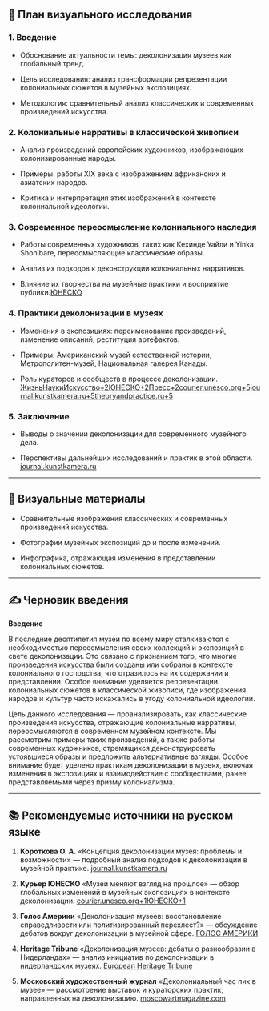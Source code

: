 ## 🧭 План визуального исследования

### **1. Введение**

- Обоснование актуальности темы: деколонизация музеев как глобальный тренд.
    
- Цель исследования: анализ трансформации репрезентации колониальных сюжетов в музейных экспозициях.
    
- Методология: сравнительный анализ классических и современных произведений искусства.​
    

### **2. Колониальные нарративы в классической живописи**

- Анализ произведений европейских художников, изображающих колонизированные народы.
    
- Примеры: работы XIX века с изображением африканских и азиатских народов.
    
- Критика и интерпретация этих изображений в контексте колониальной идеологии.​
    

### **3. Современное переосмысление колониального наследия**

- Работы современных художников, таких как Кехинде Уайли и Yinka Shonibare, переосмысляющие классические образы.
    
- Анализ их подходов к деконструкции колониальных нарративов.
    
- Влияние их творчества на музейные практики и восприятие публики.​[ЮНЕСКО](https://www.unesco.org/ru/articles/muzei-menyayut-vzglyad-na-proshloe?utm_source=chatgpt.com)
    

### **4. Практики деколонизации в музеях**

- Изменения в экспозициях: переименование произведений, изменение описаний, реституция артефактов.
    
- Примеры: Американский музей естественной истории, Метрополитен-музей, Национальная галерея Канады.
    
- Роль кураторов и сообществ в процессе деколонизации.​[ЖизньНаукиИскусство+2ЮНЕСКО+2Пресс+2](https://www.unesco.org/ru/articles/muzei-menyayut-vzglyad-na-proshloe?utm_source=chatgpt.com)[courier.unesco.org+5journal.kunstkamera.ru+5theoryandpractice.ru+5](https://journal.kunstkamera.ru/archive/2021_nomer_3_13/korotkova_o_a_koncepciya_dekolonizacii_muzeya_problemy_i_vozmozhnosti?utm_source=chatgpt.com)
    

### **5. Заключение**

- Выводы о значении деколонизации для современного музейного дела.
    
- Перспективы дальнейших исследований и практик в этой области.​[journal.kunstkamera.ru](https://journal.kunstkamera.ru/archive/2021_nomer_3_13/korotkova_o_a_koncepciya_dekolonizacii_muzeya_problemy_i_vozmozhnosti?utm_source=chatgpt.com)
    

---

## 🎨 Визуальные материалы

- Сравнительные изображения классических и современных произведений искусства.
    
- Фотографии музейных экспозиций до и после изменений.
    
- Инфографика, отражающая изменения в представлении колониальных сюжетов.​
    

---

## ✍️ Черновик введения

**Введение**​

В последние десятилетия музеи по всему миру сталкиваются с необходимостью переосмысления своих коллекций и экспозиций в свете деколонизации. Это связано с признанием того, что многие произведения искусства были созданы или собраны в контексте колониального господства, что отразилось на их содержании и представлении. Особое внимание уделяется репрезентации колониальных сюжетов в классической живописи, где изображения народов и культур часто искажались в угоду колониальной идеологии.​

Цель данного исследования — проанализировать, как классические произведения искусства, отражающие колониальные нарративы, переосмысляются в современном музейном контексте. Мы рассмотрим примеры таких произведений, а также работы современных художников, стремящихся деконструировать устоявшиеся образы и предложить альтернативные взгляды. Особое внимание будет уделено практикам деколонизации в музеях, включая изменения в экспозициях и взаимодействие с сообществами, ранее представляемыми через призму колониализма.​

---

## 📚 Рекомендуемые источники на русском языке

1. **Короткова О. А.** «Концепция деколонизации музея: проблемы и возможности» — подробный анализ подходов к деколонизации в музейной практике. ​[journal.kunstkamera.ru](https://journal.kunstkamera.ru/archive/2021_nomer_3_13/korotkova_o_a_koncepciya_dekolonizacii_muzeya_problemy_i_vozmozhnosti?utm_source=chatgpt.com)
    
2. **Курьер ЮНЕСКО** «Музеи меняют взгляд на прошлое» — обзор глобальных изменений в музейных экспозициях в контексте деколонизации. ​[courier.unesco.org+1ЮНЕСКО+1](https://courier.unesco.org/ru/articles/muzei-menyayut-vzglyad-na-proshloe?utm_source=chatgpt.com)
    
3. **Голос Америки** «Деколонизация музеев: восстановление справедливости или политизированный перехлест?» — обсуждение дебатов вокруг деколонизации в музейной сфере. ​[ГОЛОС АМЕРИКИ](https://www.golosameriki.com/a/museums-rename-artworks-to-ukrainian/7049123.html?utm_source=chatgpt.com)
    
4. **Heritage Tribune** «Деколонизация музеев: дебаты о разнообразии в Нидерландах» — анализ инициатив по деколонизации в нидерландских музеях. ​[European Heritage Tribune](https://heritagetribune.eu/ru/thenetherlands/decolonising-museums-diversity-debate-in-the-netherlands/?utm_source=chatgpt.com)
    
5. **Московский художественный журнал** «Деколониальный час пик в музее» — рассмотрение выставок и кураторских практик, направленных на деколонизацию. ​[moscowartmagazine.com](https://moscowartmagazine.com/issue/110/article/2412?utm_source=chatgpt.com)